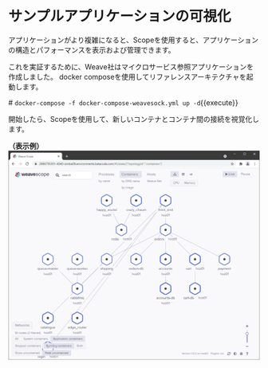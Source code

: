 # サンプルアプリケーションの可視化  
アプリケーションがより複雑になると、Scopeを使用すると、アプリケーションの構造とパフォーマンスを表示および管理できます。  

これを実証するために、Weave社はマイクロサービス参照アプリケーションを作成しました。 docker composeを使用してリファレンスアーキテクチャを起動します。  

\# `docker-compose -f docker-compose-weavesock.yml up -d`{{execute}}

開始したら、Scopeを使用して、新しいコンテナとコンテナ間の接続を視覚化します。  

**（表示例）**  
![Scope demo](./assets/Step15.png)   